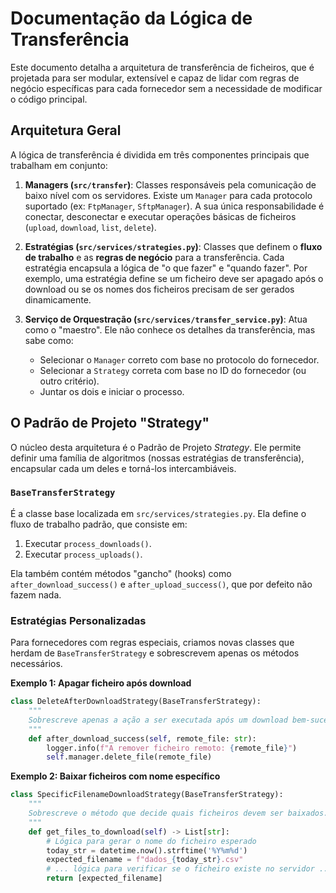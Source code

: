 # Documentação da Lógica de Transferência

Este documento detalha a arquitetura de transferência de ficheiros, que é projetada para ser modular, extensível e capaz de lidar com regras de negócio específicas para cada fornecedor sem a necessidade de modificar o código principal.

## Arquitetura Geral

A lógica de transferência é dividida em três componentes principais que trabalham em conjunto:

1.  **Managers (`src/transfer`)**: Classes responsáveis pela comunicação de baixo nível com os servidores. Existe um `Manager` para cada protocolo suportado (ex: `FtpManager`, `SftpManager`). A sua única responsabilidade é conectar, desconectar e executar operações básicas de ficheiros (`upload`, `download`, `list`, `delete`).

2.  **Estratégias (`src/services/strategies.py`)**: Classes que definem o **fluxo de trabalho** e as **regras de negócio** para a transferência. Cada estratégia encapsula a lógica de "o que fazer" e "quando fazer". Por exemplo, uma estratégia define se um ficheiro deve ser apagado após o download ou se os nomes dos ficheiros precisam de ser gerados dinamicamente.

3.  **Serviço de Orquestração (`src/services/transfer_service.py`)**: Atua como o "maestro". Ele não conhece os detalhes da transferência, mas sabe como:
    *   Selecionar o `Manager` correto com base no protocolo do fornecedor.
    *   Selecionar a `Strategy` correta com base no ID do fornecedor (ou outro critério).
    *   Juntar os dois e iniciar o processo.

## O Padrão de Projeto "Strategy"

O núcleo desta arquitetura é o Padrão de Projeto *Strategy*. Ele permite definir uma família de algoritmos (nossas estratégias de transferência), encapsular cada um deles e torná-los intercambiáveis.

### `BaseTransferStrategy`

É a classe base localizada em `src/services/strategies.py`. Ela define o fluxo de trabalho padrão, que consiste em:
1.  Executar `process_downloads()`.
2.  Executar `process_uploads()`.

Ela também contém métodos "gancho" (hooks) como `after_download_success()` e `after_upload_success()`, que por defeito não fazem nada.

### Estratégias Personalizadas

Para fornecedores com regras especiais, criamos novas classes que herdam de `BaseTransferStrategy` e sobrescrevem apenas os métodos necessários.

**Exemplo 1: Apagar ficheiro após download**
```python
class DeleteAfterDownloadStrategy(BaseTransferStrategy):
    """
    Sobrescreve apenas a ação a ser executada após um download bem-sucedido.
    """
    def after_download_success(self, remote_file: str):
        logger.info(f"A remover ficheiro remoto: {remote_file}")
        self.manager.delete_file(remote_file)
```

**Exemplo 2: Baixar ficheiros com nome específico**
```python
class SpecificFilenameDownloadStrategy(BaseTransferStrategy):
    """
    Sobrescreve o método que decide quais ficheiros devem ser baixados.
    """
    def get_files_to_download(self) -> List[str]:
        # Lógica para gerar o nome do ficheiro esperado
        today_str = datetime.now().strftime('%Y%m%d')
        expected_filename = f"dados_{today_str}.csv"
        # ... lógica para verificar se o ficheiro existe no servidor ...
        return [expected_filename]

```
